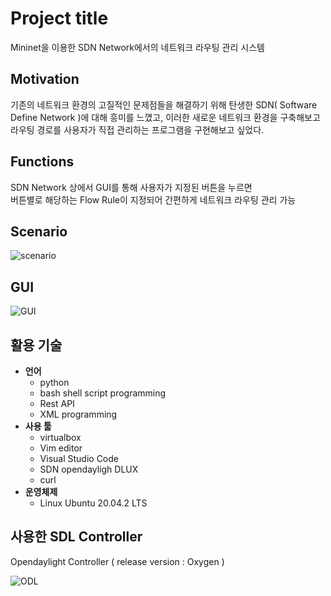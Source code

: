 # Project title

Mininet을 이용한 SDN Network에서의 네트워크 라우팅 관리 시스템

## Motivation

기존의 네트워크 환경의 고질적인 문제점들을 해결하기 위해 탄생한 SDN( Software Define Network )에 대해 흥미를 느꼈고,
이러한 새로운 네트워크 환경을 구축해보고 라우팅 경로를 사용자가 직접 관리하는 프로그램을 구현해보고 싶었다.

## Functions

SDN Network 상에서 GUI를 통해 사용자가 지정된 버튼을 누르면<br> 
버튼별로 해당하는 Flow Rule이 지정되어 간편하게 네트워크 라우팅 관리 가능

## Scenario

![scenario](https://user-images.githubusercontent.com/73628812/151742482-e387168c-4e0a-4d56-a7c1-2b6f878ba8ec.PNG)

## GUI

![GUI](https://user-images.githubusercontent.com/73628812/151742718-4ca8f3b7-4bc9-4368-8f7a-f70323384402.PNG)

## 활용 기술
+ **언어**
  + python
  + bash shell script programming
  + Rest API
  + XML programming
+ **사용 툴**
  + virtualbox
  + Vim editor
  + Visual Studio Code
  + SDN opendayligh DLUX
  + curl
+ **운영체제**
  + Linux Ubuntu 20.04.2 LTS

## 사용한 SDL Controller

Opendaylight Controller ( release version : Oxygen )

![ODL](https://user-images.githubusercontent.com/73628812/151741774-b0619a09-3fa1-4b29-a0f2-0e3a2a26303b.PNG)


